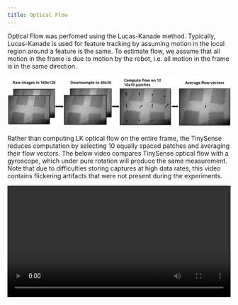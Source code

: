 ```yaml
---
title: Optical Flow
---
```


Optical Flow was perfomed using the Lucas-Kanade method.  Typically, Lucas-Kanade is used for feature tracking by assuming motion in the local region around a feature is the same.  To estimate flow, we assume that all motion in the frame is due to motion by the robot, i.e. all motion in the frame is in the same direction.

![TinySense Optical Flow Process](assets/of_process.png)

Rather than computing LK optical flow on the entire frame, the TinySense reduces computation by selecting 10 equally spaced patches and averaging their flow vectors.  The below video compares TinySense optical flow with a gyroscope, which under pure rotation will produce the same measurement.  Note that due to difficulties storing captures at high data rates, this video contains flickering artifacts that were not present during the experiments.

<video controls width="100%">
  <source src="assets/of.webm" type="video/webm">
  Your browser does not support the video tag.
</video>
